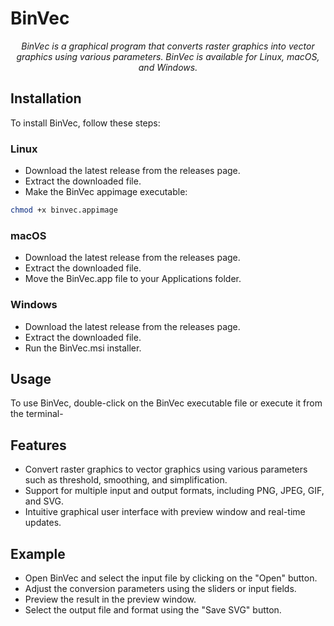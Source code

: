 # BinVec

<p align="center">
    <i>BinVec is a graphical program that converts raster graphics into vector graphics using various parameters. BinVec is available for Linux, macOS, and Windows.</i>
</p>

## Installation
To install BinVec, follow these steps:

### Linux

* Download the latest release from the releases page.
* Extract the downloaded file.
* Make the BinVec appimage executable:

```bash
chmod +x binvec.appimage
```

### macOS
* Download the latest release from the releases page.
* Extract the downloaded file.
* Move the BinVec.app file to your Applications folder.

### Windows

* Download the latest release from the releases page.
* Extract the downloaded file.
* Run the BinVec.msi installer.

## Usage

To use BinVec, double-click on the BinVec executable file or execute it from the terminal-


## Features

* Convert raster graphics to vector graphics using various parameters such as threshold, smoothing, and simplification.
* Support for multiple input and output formats, including PNG, JPEG, GIF, and SVG.
* Intuitive graphical user interface with preview window and real-time updates.

## Example

* Open BinVec and select the input file by clicking on the "Open" button.
* Adjust the conversion parameters using the sliders or input fields.
* Preview the result in the preview window.
* Select the output file and format using the "Save SVG" button.
